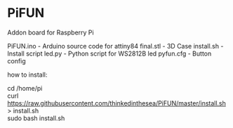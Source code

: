 # PiFUN

Addon board for Raspberry Pi



PiFUN.ino   -   Arduino source code for attiny84
final.stl   -   3D Case
install.sh  -   Install script
led.py      -   Python script for WS2812B led
pyfun.cfg   -   Button config

how to install:

cd /home/pi\
curl https://raw.githubusercontent.com/thinkedinthesea/PiFUN/master/install.sh > install.sh\
sudo bash install.sh
